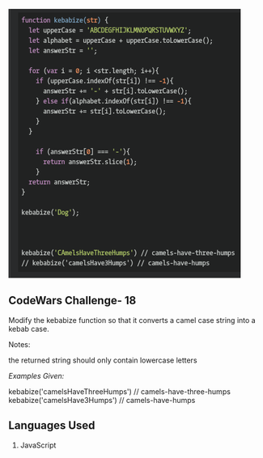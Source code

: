 ![.:Kebabize.:.](codeWars18.png)

## CodeWars Challenge- 18

Modify the kebabize function so that it converts a camel case string into a kebab case.

Notes:

the returned string should only contain lowercase letters

*Examples Given:*

kebabize('camelsHaveThreeHumps') // camels-have-three-humps
kebabize('camelsHave3Humps') // camels-have-humps

## Languages Used

1. JavaScript
